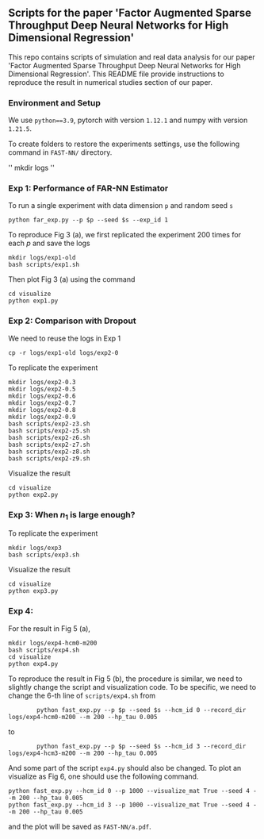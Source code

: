 ## Scripts for the paper 'Factor Augmented Sparse Throughput Deep Neural Networks for High Dimensional Regression'

This repo contains scripts of simulation and real data analysis for our paper 'Factor Augmented Sparse Throughput Deep Neural Networks for High Dimensional Regression'. This README file provide instructions to reproduce the result in numerical studies section of our paper.

### Environment and Setup

We use `python==3.9`, pytorch with version `1.12.1` and numpy with version `1.21.5`.

To create folders to restore the experiments settings, use the following command in `FAST-NN/` directory.

''
mkdir logs
''

### Exp 1: Performance of FAR-NN Estimator

To run a single experiment with data dimension `p` and random seed `s`

```
python far_exp.py --p $p --seed $s --exp_id 1
```

To reproduce Fig 3 (a), we first replicated the experiment 200 times for each $p$ and save the logs

```
mkdir logs/exp1-old
bash scripts/exp1.sh
```

Then plot Fig 3 (a) using the command

```
cd visualize
python exp1.py
```

### Exp 2: Comparison with Dropout

We need to reuse the logs in Exp 1

```
cp -r logs/exp1-old logs/exp2-0
```

To replicate the experiment 

```
mkdir logs/exp2-0.3
mkdir logs/exp2-0.5
mkdir logs/exp2-0.6
mkdir logs/exp2-0.7
mkdir logs/exp2-0.8
mkdir logs/exp2-0.9
bash scripts/exp2-z3.sh
bash scripts/exp2-z5.sh
bash scripts/exp2-z6.sh
bash scripts/exp2-z7.sh
bash scripts/exp2-z8.sh
bash scripts/exp2-z9.sh
```

Visualize the result

```
cd visualize
python exp2.py
```


### Exp 3: When $n_1$ is large enough?

To replicate the experiment

```
mkdir logs/exp3
bash scripts/exp3.sh
```

Visualize the result

```
cd visualize
python exp3.py
```

### Exp 4: 

For the result in Fig 5 (a),

```
mkdir logs/exp4-hcm0-m200 
bash scripts/exp4.sh
cd visualize
python exp4.py
```

To reproduce the result in Fig 5 (b), the procedure is similar, we need to slightly change the script and visualization code. To be specific, we need to change the 6-th line of `scripts/exp4.sh` from

```
        python fast_exp.py --p $p --seed $s --hcm_id 0 --record_dir logs/exp4-hcm0-m200 --m 200 --hp_tau 0.005
```

to

```
        python fast_exp.py --p $p --seed $s --hcm_id 3 --record_dir logs/exp4-hcm3-m200 --m 200 --hp_tau 0.005
```

And some part of the script `exp4.py` should also be changed. To plot an visualize as Fig 6, one should use the following command.

```
python fast_exp.py --hcm_id 0 --p 1000 --visualize_mat True --seed 4 --m 200 --hp_tau 0.005
python fast_exp.py --hcm_id 3 --p 1000 --visualize_mat True --seed 4 --m 200 --hp_tau 0.005
```

and the plot will be saved as `FAST-NN/a.pdf`.


